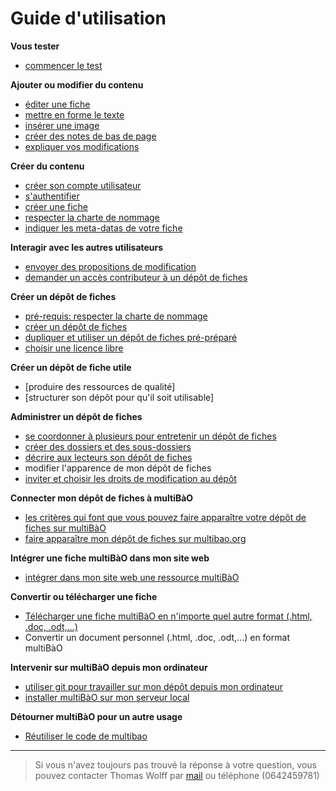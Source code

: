 # Guide d'utilisation

**Vous tester**

* [commencer le test](http://multibao.org/multibao/documentation/test)

**Ajouter ou modifier du contenu**

* [éditer une fiche](http://www.multibao.org/multibao/documentation/fiches/editer_fiche.md)
* [mettre en forme le texte](http://multibao.org/multibao/documentation/fiches/mise_forme_texte.md)
* [insérer une image](http://multibao.org/multibao/documentation/fiches/inserer_image.md)
* [créer des notes de bas de page](http://multibao.org/multibao/documentation/fiches/notes_pied_page.md)
* [expliquer vos modifications](http://multibao.org/multibao/documentation/fiches/commenter_modification_ajout.md)

**Créer du contenu**

* [créer son compte utilisateur](http://multibao.org/multibao/documentation/fiches/creer_compte.md)
* [s'authentifier](http://www.multibao.org/multibao/documentation/fiches/authentification.md)
* [créer une fiche](http://multibao.org/multibao/documentation/fiches/creer_fiche_multibao.md)
* [respecter la charte de nommage](http://multibao.org/multibao/documentation/fiches/charte_de_nommage.md)
* [indiquer les meta-datas de votre fiche](http://www.multibao.org/multibao/documentation/fiches/metadatas.md)

**Interagir avec les autres utilisateurs**

* [envoyer des propositions de modification](http://www.multibao.org/multibao/documentation/fiches/proposer_modification.md)
* [demander un accès contributeur à un dépôt de fiches](http://www.multibao.org/multibao/documentation/fiches/demander_acces_contributeur.md)

**Créer un dépôt de fiches**

* [pré-requis: respecter la charte de nommage](http://multibao.org/multibao/documentation/fiches/charte_de_nommage.md)
* [créer un dépôt de fiches](http://multibao.org/multibao/documentation/fiches/creer_depot_fiches.md)
* [dupliquer et utiliser un dépôt de fiches pré-préparé](https://github.com/multibao/modele_de_depot)
* [choisir une licence libre](http://multibao.org/multibao/documentation/fiches/choisir_licence_libre.md)

**Créer un dépôt de fiche utile**

* [produire des ressources de qualité]
* [structurer son dépôt pour qu'il soit utilisable]

**Administrer un dépôt de fiches**

* [se coordonner à plusieurs pour entretenir un dépôt de fiches](http://multibao.org/multibao/documentation/fiches/choisir_ses_collaborateurs.md)
* [créer des dossiers et des sous-dossiers](http://multibao.org/multibao/documentation/fiches/creer_dossiers.md)
* [décrire aux lecteurs son dépôt de fiches](http://multibao.org/multibao/documentation/fiches/decrire_depot.md)
* modifier l'apparence de mon dépôt de fiches
* [inviter et choisir les droits de modification au dépôt](http://multibao.org/multibao/documentation/fiches/gerer_droits_depot.md)

**Connecter mon dépôt de fiches à multiBàO**

* [les critères qui font que vous pouvez faire apparaître votre dépôt de fiches sur multiBàO](http://multibao.org/multibao/documentation/fiches/criteres_depot_multibao.md)
* [faire apparaître mon dépôt de fiches sur multibao.org](http://multibao.org/multibao/documentation/fiches/connecter_depot_multibao.md)

**Intégrer une fiche multiBàO dans mon site web**

* [intégrer dans mon site web une ressource multiBàO](http://www.multibao.org/multibao/documentation/fiches/integrer_fiche_site.md)

**Convertir ou télécharger une fiche**

* [Télécharger une fiche multiBàO en n'importe quel autre format (.html, .doc, .odt,...)](http://www.multibao.org/multibao/documentation/fiches/telecharger_fiche.md)
* Convertir un document personnel (.html, .doc, .odt,...) en format multiBàO

**Intervenir sur multiBàO depuis mon ordinateur**

* [utiliser git pour travailler sur mon dépôt depuis mon ordinateur](http://rogerdudler.github.io/git-guide/index.fr.html)
* [installer multiBàO sur mon serveur local](https://github.com/multibao/site)

**Détourner multiBàO pour un autre usage**

* [Réutiliser le code de multibao](https://github.com/multibao/site)

---

> Si vous n'avez toujours pas trouvé la réponse à votre question, vous pouvez contacter Thomas Wolff par [mail](mailto:thomas.wolff@cpcoop.fr) ou téléphone (0642459781)
